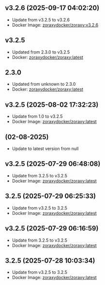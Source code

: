 ## v3.2.6 (2025-09-17 04:02:20)
- Update from v3.2.5 to v3.2.6
- Docker Image: [zoraxydocker/zoraxy:v3.2.6](https://hub.docker.com/r/zoraxydocker/zoraxy/tags)

## v3.2.5
- Updated from 2.3.0 to v3.2.5
- Docker: [zoraxydocker/zoraxy:latest](https://hub.docker.com/r/zoraxydocker/zoraxy/tags)

## 2.3.0
- Updated from unknown to 2.3.0
- Docker: [zoraxydocker/zoraxy:latest](zoraxydocker/pkgs/container/zoraxy:latest/tags)

## v3.2.5 (2025-08-02 17:32:23)
- Update from 1.0 to v3.2.5
- Docker Image: [zoraxydocker/zoraxy:latest](https://hub.docker.com/r/zoraxydocker/zoraxy)


##  (02-08-2025)
- Update to latest version from null
## v3.2.5 (2025-07-29 06:48:08)
- Update from 3.2.5 to v3.2.5
- Docker Image: [zoraxydocker/zoraxy:latest](https://hub.docker.com/r/zoraxydocker/zoraxy)

## 3.2.5 (2025-07-29 06:25:33)
- Update from v3.2.5 to 3.2.5
- Docker Image: [zoraxydocker/zoraxy:latest](https://hub.docker.com/r/zoraxydocker/zoraxy)

## v3.2.5 (2025-07-29 06:16:59)
- Update from 3.2.5 to v3.2.5
- Docker Image: [zoraxydocker/zoraxy:latest](https://hub.docker.com/r/zoraxydocker/zoraxy)

## 3.2.5 (2025-07-28 10:03:34)
- Update from v3.2.5 to 3.2.5
- Docker Image: [zoraxydocker/zoraxy:latest](https://hub.docker.com/r/zoraxydocker/zoraxy)